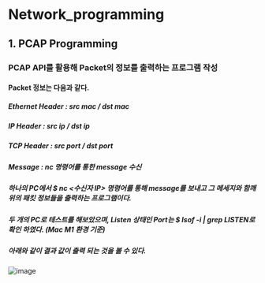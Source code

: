# Network_programming

## 1. PCAP Programming

### PCAP API를 활용해 Packet의 정보를 출력하는 프로그램 작성

#### Packet 정보는 다음과 같다.

##### Ethernet Header : src mac / dst mac
##### IP Header : src ip / dst ip
##### TCP Header : src port / dst port
##### Message : nc 명령어를 통한 message 수신
##### 하나의 PC에서 $ nc <수신자 IP> <Port> 명령어를 통해 message를 보내고 그 메세지와 함깨 위의 패킷 정보들을 출력하는 프로그램이다.
##### 두 개의 PC로 테스트를 해보았으며, Listen 상태인 Port는 $ lsof -i | grep LISTEN로 확인 하였다. (Mac M1 환경 기준)
##### 아래와 같이 결과 값이 출력 되는 것을 볼 수 있다.
![image](https://github.com/jeongahn/Network_programming/assets/54920329/c2a3f746-d53f-44b8-9e17-41de2d418914)

